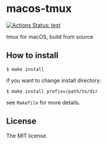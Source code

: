 # macos-tmux

[![Actions Status: test](https://github.com/sasaplus1/macos-tmux/workflows/test/badge.svg)](https://github.com/sasaplus1/macos-tmux/actions?query=workflow%3A"test")

tmux for macOS, build from source

## How to install

```console
$ make install
```

if you want to change install directory:

```console
$ make install prefix=/path/to/dir
```

see `Makefile` for more details.

## License

The MIT license.
